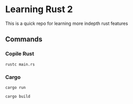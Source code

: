 # Learning Rust 2

This is a quick repo for learning more indepth rust features

## Commands
### Copile Rust
```
rustc main.rs 
```
### Cargo
```
cargo run
```
```
cargo build
```